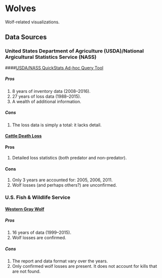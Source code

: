 # Wolves
Wolf-related visualizations.

## Data Sources

### United States Department of Agriculture (USDA)/National Argicultural Statistics Service (NASS)

####[USDA/NASS QuickStats Ad-hoc Query Tool](https://quickstats.nass.usda.gov)

##### Pros

1. 8 years of inventory data (2008&ndash;2016).
1. 27 years of loss data (1988&ndash;2015).
1. A wealth of additional information.

##### Cons

1. The loss data is simply a total: it lacks detail.

#### [Cattle Death Loss](https://usda.mannlib.cornell.edu/MannUsda/viewDocumentInfo.do?documentID=1625)

#### Pros

1. Detailed loss statistics (both predator and non-predator).

#### Cons

1. Only 3 years are accounted for: 2005, 2006, 2011.
1. Wolf losses (and perhaps others?) are unconfirmed.

### U.S. Fish & Wildlife Service

#### [Western Gray Wolf](https://www.fws.gov/mountain-prairie/es/grayWolf.php)

##### Pros

1. 16 years of data (1999&ndash;2015).
1. Wolf losses are confirmed.

##### Cons

1. The report and data format vary over the years.
1. Only confirmed wolf losses are present. It does not account for kills that are not found.
